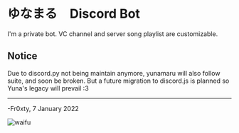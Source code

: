 # ゆなまる　Discord Bot
I'm a private bot. VC channel and server song playlist are customizable. 

## Notice
Due to discord.py not being maintain anymore, yunamaru will also follow suite, and soon be broken. But a future migration to discord.js is planned so Yuna's legacy will prevail :3

---

-Fr0xty, 7 January 2022

![waifu](https://cdn.waifu.im/fe5965417c0318a8.jpg)
